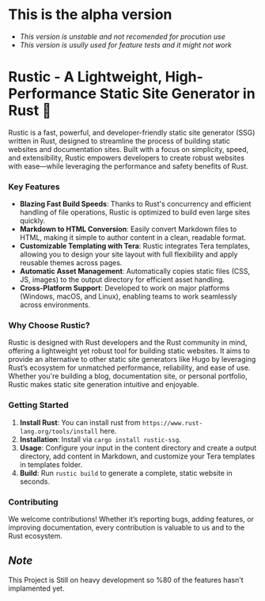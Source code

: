 # **This is the alpha version**
- *This version is unstable and not recomended for procution use*
- *This version is usully used for feature tests and it might not work*



# Rustic - A Lightweight, High-Performance Static Site Generator in Rust 🦀

Rustic is a fast, powerful, and developer-friendly static site generator (SSG) written in Rust, designed to streamline the process of building static websites and documentation sites. Built with a focus on simplicity, speed, and extensibility, Rustic empowers developers to create robust websites with ease—while leveraging the performance and safety benefits of Rust.

### Key Features

- **Blazing Fast Build Speeds**: Thanks to Rust's concurrency and efficient handling of file operations, Rustic is optimized to build even large sites quickly.
- **Markdown to HTML Conversion**: Easily convert Markdown files to HTML, making it simple to author content in a clean, readable format.
- **Customizable Templating with Tera**: Rustic integrates Tera templates, allowing you to design your site layout with full flexibility and apply reusable themes across pages.
- **Automatic Asset Management**: Automatically copies static files (CSS, JS, images) to the output directory for efficient asset handling.
- **Cross-Platform Support**: Developed to work on major platforms (Windows, macOS, and Linux), enabling teams to work seamlessly across environments.


### Why Choose Rustic?

Rustic is designed with Rust developers and the Rust community in mind, offering a lightweight yet robust tool for building static websites. It aims to provide an alternative to other static site generators like Hugo by leveraging Rust’s ecosystem for unmatched performance, reliability, and ease of use. Whether you're building a blog, documentation site, or personal portfolio, Rustic makes static site generation intuitive and enjoyable.

### Getting Started
1. **Install Rust**: You can install rust from `https://www.rust-lang.org/tools/install` here.
1. **Installation**: Install via `cargo install rustic-ssg`.
2. **Usage**: Configure your input in the content directory and create a output directory, add content in Markdown, and customize your Tera templates in templates folder.
3. **Build**: Run `rustic build` to generate a complete, static website in seconds.

### Contributing

We welcome contributions! Whether it’s reporting bugs, adding features, or improving documentation, every contribution is valuable to us and to the Rust ecosystem.

## *Note*
This Project is Still on heavy development so %80 of the features hasn't implamented yet.
